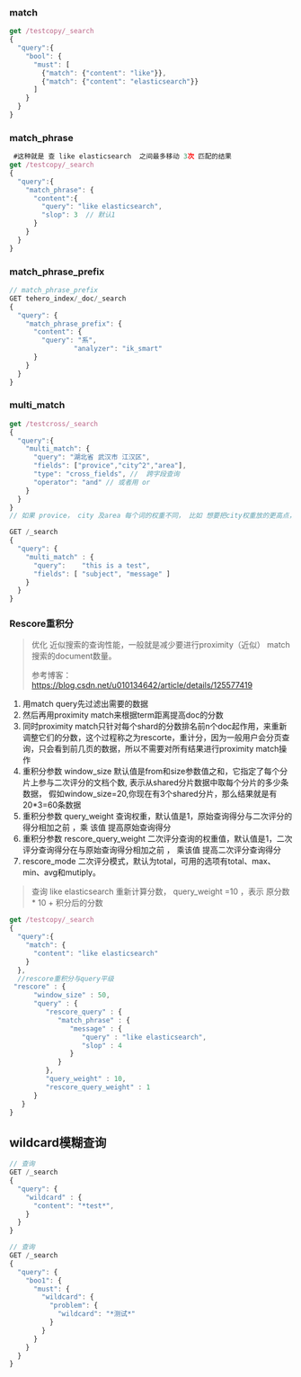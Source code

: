 ### match

```js
get /testcopy/_search
{
  "query":{
    "bool": {
      "must": [
        {"match": {"content": "like"}},
        {"match": {"content": "elasticsearch"}}
      ]
    }
  }
}
```

### match_phrase

```js
 #这种就是 查 like elasticsearch  之间最多移动 3次 匹配的结果
get /testcopy/_search
{
  "query":{
    "match_phrase": {
      "content":{
        "query": "like elasticsearch",
        "slop": 3  // 默认1
      }
    }
  }
}

```

### match_phrase_prefix

```js
// match_phrase_prefix
GET tehero_index/_doc/_search
{
  "query": {
    "match_phrase_prefix": {
      "content": {
        "query": "系",
				"analyzer": "ik_smart"
      }
    }
  }
}
```

### multi_match

```js
get /testcross/_search
{
  "query":{
    "multi_match": {
      "query": "湖北省 武汉市 江汉区",
      "fields": ["provice","city^2","area"],
      "type": "cross_fields", //  跨字段查询 
      "operator": "and" // 或者用 or 
    }
  }
}
// 如果 provice， city 及area 每个词的权重不同， 比如 想要把city权重放的更高点，让权重优先的更考前的返回，我们可以直接在fields中计入 权重计算, 可以看到 city 被我改成了 city ^ 2 就是权重扩大 2倍，默认都是1倍

GET /_search
{
  "query": {
    "multi_match" : {
      "query":    "this is a test", 
      "fields": [ "subject", "message" ] 
    }
  }
}
```

### Rescore重积分

> 优化 近似搜索的查询性能，一般就是减少要进行proximity（近似） match搜索的document数量。
>
> 参考博客： https://blog.csdn.net/u010134642/article/details/125577419

1. 用match query先过滤出需要的数据
2. 然后再用proximity match来根据term距离提高doc的分数
3. 同时proximity match只针对每个shard的分数排名前n个doc起作用，来重新调整它们的分数，这个过程称之为rescorte，重计分，因为一般用户会分页查询，只会看到前几页的数据，所以不需要对所有结果进行proximity match操作
4. 重积分参数 window_size 默认值是from和size参数值之和，它指定了每个分片上参与二次评分的文档个数, 表示从shared分片数据中取每个分片的多少条数据， 假如window_size=20,你现在有3个shared分片，那么结果就是有20*3=60条数据
5. 重积分参数 query_weight 查询权重，默认值是1，原始查询得分与二次评分的得分相加之前 ，乘 该值 提高原始查询得分
6. 重积分参数 rescore_query_weight 二次评分查询的权重值，默认值是1，二次评分查询得分在与原始查询得分相加之前 ， 乘该值 提高二次评分查询得分
7. rescore_mode 二次评分模式，默认为total，可用的选项有total、max、min、avg和mutiply。

> 查询 like elasticsearch 重新计算分数， query_weight =10 ，表示 原分数 * 10 + 积分后的分数

```js
get /testcopy/_search
{
  "query":{
    "match": {
      "content": "like elasticsearch"
    }
  },
  //rescore重积分与query平级
 "rescore" : {
      "window_size" : 50,
      "query" : {
         "rescore_query" : {
            "match_phrase" : {
               "message" : {
                  "query" : "like elasticsearch",
                  "slop" : 4
               }
            }
         },
         "query_weight" : 10,
         "rescore_query_weight" : 1
      }
   }
}
```

## wildcard模糊查询

```js
// 查询
GET /_search
{
  "query": {
    "wildcard" : {
      "content": "*test*",
    }
  }
}

// 查询
GET /_search
{
  "query": {
    "boo1": {
      "must": {
        "wildcard": {
          "problem": {
            "wildcard": "*测试*"
          }
        }
      }
    }
  }
}
```

